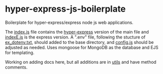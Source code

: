# hyper-express-js-boilerplate
Boilerplate for hyper-express/express node js web applications.

The [index.js](index.js) file contains the [hyper-express](https://github.com/kartikk221/hyper-express) version of the main file and [indexE.js](indexE.js) is the express version. A ".env" file, following the stucture of [ex_dotenv.txt](ex_dotenv.txt), should added to the base directory, and [config.js](config.js) should be adjusted as needed. Uses mongoose for MongoDB as the database and EJS for templating.

Working on adding docs here, but all additions are in [utils](utils) and have method comments.
